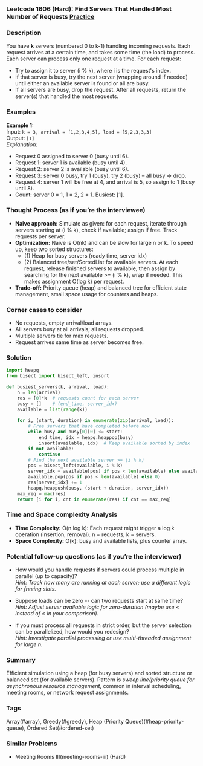 ### Leetcode 1606 (Hard): Find Servers That Handled Most Number of Requests [Practice](https://leetcode.com/problems/find-servers-that-handled-most-number-of-requests)

### Description  
You have **k** servers (numbered 0 to k-1) handling incoming requests. Each request arrives at a certain time, and takes some time (the load) to process. Each server can process only one request at a time. For each request:
- Try to assign it to server (i % k), where i is the request's index.
- If that server is busy, try the next server (wrapping around if needed) until either an available server is found or all are busy.
- If all servers are busy, drop the request.
After all requests, return the server(s) that handled the most requests.

### Examples  

**Example 1:**  
Input: `k = 3, arrival = [1,2,3,4,5], load = [5,2,3,3,3]`  
Output: `[1]`  
*Explanation:*
- Request 0 assigned to server 0 (busy until 6).
- Request 1: server 1 is available (busy until 4).
- Request 2: server 2 is available (busy until 6).
- Request 3: server 0 busy, try 1 (busy), try 2 (busy) – all busy ⇒ drop.
- Request 4: server 1 will be free at 4, and arrival is 5, so assign to 1 (busy until 8).
- Count: server 0 = 1, 1 = 2, 2 = 1. Busiest: [1].

### Thought Process (as if you’re the interviewee)  
- **Naive approach:** Simulate as given: for each request, iterate through servers starting at (i % k), check if available; assign if free. Track requests per server.
- **Optimization:** Naive is O(nk) and can be slow for large n or k. To speed up, keep two sorted structures:
    - (1) Heap for busy servers (ready time, server idx)
    - (2) Balanced tree/set/SortedList for available servers.
  At each request, release finished servers to available,
  then assign by searching for the next available >= (i % k), wrap if needed. This makes assignment O(log k) per request.
- **Trade-off:** Priority queue (heap) and balanced tree for efficient state management, small space usage for counters and heaps.

### Corner cases to consider  
- No requests, empty arrival/load arrays.
- All servers busy at all arrivals; all requests dropped.
- Multiple servers tie for max requests.
- Request arrives same time as server becomes free.

### Solution

```python
import heapq
from bisect import bisect_left, insort

def busiest_servers(k, arrival, load):
    n = len(arrival)
    res = [0]*k  # requests count for each server
    busy = []    # (end_time, server_idx)
    available = list(range(k))
    
    for i, (start, duration) in enumerate(zip(arrival, load)):
        # Free servers that have completed before now
        while busy and busy[0][0] <= start:
            end_time, idx = heapq.heappop(busy)
            insort(available, idx)  # Keep available sorted by index
        if not available:
            continue
        # Find the next available server >= (i % k)
        pos = bisect_left(available, i % k)
        server_idx = available[pos] if pos < len(available) else available[0]
        available.pop(pos if pos < len(available) else 0)
        res[server_idx] += 1
        heapq.heappush(busy, (start + duration, server_idx))
    max_req = max(res)
    return [i for i, cnt in enumerate(res) if cnt == max_req]
```

### Time and Space complexity Analysis  

- **Time Complexity:** O(n log k): Each request might trigger a log k operation (insertion, removal). n = requests, k = servers.
- **Space Complexity:** O(k): busy and available lists, plus counter array.

### Potential follow-up questions (as if you’re the interviewer)  

- How would you handle requests if servers could process multiple in parallel (up to capacity)?  
  *Hint: Track how many are running at each server; use a different logic for freeing slots.*

- Suppose loads can be zero -- can two requests start at same time?  
  *Hint: Adjust server available logic for zero-duration (maybe use < instead of ≤ in your comparison).* 

- If you must process all requests in strict order, but the server selection can be parallelized, how would you redesign?  
  *Hint: Investigate parallel processing or use multi-threaded assignment for large n.*

### Summary
Efficient simulation using a heap (for busy servers) and sorted structure or balanced set (for available servers). Pattern is *sweep line/priority queue for asynchronous resource management*, common in interval scheduling, meeting rooms, or network request assignments.

### Tags
Array(#array), Greedy(#greedy), Heap (Priority Queue)(#heap-priority-queue), Ordered Set(#ordered-set)

### Similar Problems
- Meeting Rooms III(meeting-rooms-iii) (Hard)